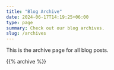 ```yaml
---
title: "Blog Archive"
date: 2024-06-17T14:19:25+06:00
type: page
summary: Check out our blog archives.
slug: /archives
---
```


This is the archive page for all blog posts.

{{% archive %}}